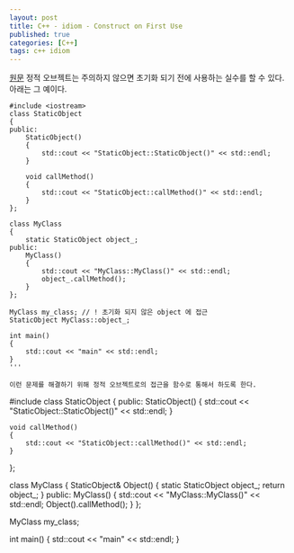 ```yaml
---
layout: post
title: C++ - idiom - Construct on First Use
published: true
categories: [C++]
tags: c++ idiom
---
```

[원문](https://qiita.com/MoriokaReimen/items/c12cd791228254a95040)
정적 오브젝트는 주의하지 않으면 초기화 되기 전에 사용하는 실수를 할 수 있다. 아래는 그 예이다.  
    
```
#include <iostream>
class StaticObject
{
public:
    StaticObject()
    {
        std::cout << "StaticObject::StaticObject()" << std::endl;
    }

    void callMethod()
    {
        std::cout << "StaticObject::callMethod()" << std::endl;
    }
};

class MyClass
{
    static StaticObject object_;
public:
    MyClass()
    {
        std::cout << "MyClass::MyClass()" << std::endl;
        object_.callMethod();
    }
};

MyClass my_class; // ! 초기화 되지 않은 object 에 접근
StaticObject MyClass::object_;

int main()
{
    std::cout << "main" << std::endl;
}
'''  
  
이런 문제를 해결하기 위해 정적 오브젝트로의 접근을 함수로 통해서 하도록 한다.  
```
#include <iostream>
class StaticObject
{
public:
    StaticObject()
    {
        std::cout << "StaticObject::StaticObject()" << std::endl;
    }

    void callMethod()
    {
        std::cout << "StaticObject::callMethod()" << std::endl;
    }
};

class MyClass
{
    StaticObject& Object()
    {
         static StaticObject object_;
         return object_;
    }
public:
    MyClass()
    {
        std::cout << "MyClass::MyClass()" << std::endl;
        Object().callMethod();
    }
};

MyClass my_class; 

int main()
{
    std::cout << "main" << std::endl;
}
```  
  